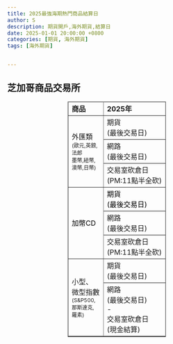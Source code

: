 ```yaml
---
title: 2025最強海期熱門商品結算日
author: S
description: 期貨開戶,海外期貨,結算日
date: 2025-01-01 20:00:00 +0800
categories: [期貨, 海外期貨]
tags: [海外期貨]


---
```



## 芝加哥商品交易所 

<table border="1" class="h_table fr-table-collapse fr-slide-table"
    style="margin: 0px auto; word-break: keep-all; width: 45%;">
    <thead>
         <tr class="tname_red">
            <td>
                <strong class="bold"><span style="">商品</span></strong>
            </td>
            <td style="">
                <span style=""><strong class="bold">2025年</strong></span>
            </td>
            <td style= "">
                <span style=""><strong class="bold">1月</strong></span>
            </td>
            <td style="">
                <span style=""><strong class="bold">2月</strong></span>
            </td>
            <td style="">
                <span style=""><strong class="bold">3月</strong></span>
            </td>
            <td style="">
                <span style=""><strong class="bold">4月</strong></span>
            </td>
            <td style="">
                <span style=""><strong class="bold">5月</strong></span>
            </td>
            <td style="">
                <span style=""><strong class="bold">6月</strong></span>
            </td>
            <td>
                <span style=""><strong class="bold">7月</strong></span>
            </td>
            <td>
                <span style=""><strong class="bold">8月</strong></span>
            </td>
            <td style="">
                <span style=""><strong class="bold">9月</strong></span>
            </td>
            <td style="">
                <span style=""><strong class="bold">10月</strong></span>
            </td>
            <td style="">
                <span style=""><strong class="bold">11月</strong></span>
            </td>
            <td style="">
                <span style=""><strong class="bold">12月</strong></span>
            </td>
        </tr>
    </thead>
    <tbody>
        <tr>
            <td rowspan="3">外匯類
                <br>
                <span style="font-size:12px">(歐元,英鎊,法郎</span>
                <br>
                 <span style="font-size:12px">墨幣,紐幣,澳幣,日幣)</span>
            </td>
            <td style=" ">期貨
                <br>(最後交易日)
            </td>
            <td style=" ">
                <br>
            </td>
            <td style=" ">
                <br>
            </td>
            <td style=" ">3/17</td>
            <td style=" ">
                <br>
            </td>
            <td style=" ">
                <br>
            </td>
            <td style=" ">6/16</td>
            <td>
                <br>
            </td>
            <td>
                <br>
            </td>
            <td style=" ">
                9/15</td>
            <td style=" ">
                <br>
            </td>
            <td style=" ">
                <br>
            </td>
            <td>12/15</td>
        </tr>
         <tr>
            <td style=" ">網路
                <br>(最後交易日)
            </td>
            <td style=" ">
                <br>
            </td>
            <td style=" ">
                <br>
            </td>
            <td style=" ">
                3/13</td>
            <td style=" ">
                <br>
            </td>
            <td style=" ">
                <br>
            </td>
            <td style=" ">6/12</td>
            <td>
                <br>
            </td>
            <td style=" ">
                <br>
            </td>
            <td style=" ">9/11</td>
            <td style=" ">
                <br>
            </td>
            <td style=" ">
                <br>
            </td>
            <td>12/11</td>
        </tr>
        <tr class="tname_redOpacity">
            <td style=" ">
                交易室砍倉日
                <br>(PM:11點半全砍)
            </td>
            <td style="   ">
                <br>
            </td>
            <td style=" ">
                <br>
            </td>
            <td style=" ">
                <div class="caption">3/14</div>
            </td>
            <td style=" ">
                <br>
            </td>
            <td style=" ">
                <br>
            </td>
            <td style=" ">
                <div class="caption">6/13</div>
            </td>
            <td style=" ">
                <br>
            </td>
            <td style="  ">
                <br>
            </td>
            <td style=" ">
                9/12</td>
            <td style=" ">
                <br>
            </td>
            <td style=" ">
                <br>
            </td>
            <td style=" ">
                12/12</td>
        </tr>
        <tr>
            <td rowspan="3" style=" vertical-align: middle;">
                <p><span style="color: rgb(0, 0, 0);">加幣CD</span></p>
            </td>
            <td style=" "><span style="color: rgb(0, 0, 0);">期貨</span>
                <br><span style="color: rgb(0, 0, 0);">(最後交易日)</span>
            </td>
            <td style=" ">
                <br>
            </td>
            <td style=" ">
                <br>
            </td>
            <td style=" ">3/17</td>
            <td style=" ">
                <br>
            </td>
            <td style=" ">
                <br>
            </td>
            <td style=" ">6/16</td>
            <td>
                <br>
            </td>
            <td>
                <br>
            </td>
            <td style=" ">9/15</td>
            <td style=" ">
                <br>
            </td>
            <td style=" ">
                <br>
            </td>
            <td>12/15</td>
        </tr>
        <tr>
            <td style=" ">網路
                <br>(最後交易日)
            </td>
            <td style=" ">
                <br>
            </td>
            <td style=" ">
                <br>
            </td>
            <td style=" ">3/13</td>
            <td style=" ">
                <br>
            </td>
            <td style=" ">
                <br>
            </td>
            <td style=" ">6/12</td>
            <td>
                <br>
            </td>
            <td>
                <br>
            </td>
            <td style=" ">9/11</td>
            <td style=" ">
                <br>
            </td>
            <td style=" ">
                <br>
            </td>
            <td>12/11</td>
        </tr>
        <tr class="tname_redOpacity">
            <td style=" ">
                交易室砍倉日
                <br>(PM:11點半全砍)
            </td>
            <td style="   ">
                <br>
            </td>
            <td style=" ">
                <br>
            </td>
            <td style=" ">
                3/14</td>
            <td style=" ">
                <br>
            </td>
            <td style=" ">
                <br>
            </td>
            <td style=" ">
                6/13</td>
            <td style=" ">
                <br>
            </td>
            <td style=" ">
                <br>
            </td>
            <td style=" ">
                9/12</td>
            <td style=" ">
                <br>
            </td>
            <td style=" ">
                <br>
            </td>
            <td style=" ">
                12/12</td>
        </tr>
        <tr>
            <td rowspan="2">
                <p>小型、微型指數
                    <br><span style="font-size:12px">(S&P500,那斯達克,羅素)</span>
                </p>
            </td>
            <td style=" ">期貨
                <br>(最後交易日)
            </td>
            <td style=" ">
                <br>
            </td>
            <td style=" ">
                <br>
            </td>
            <td style=" ">3/21</td>
            <td style=" ">
                <br>
            </td>
            <td style=" ">
                <br>
            </td>
            <td style=" ">6/20</td>
            <td>
                <br>
            </td>
            <td>
                <br>
            </td>
            <td style=" ">9/19</td>
            <td style=" ">
                <br>
            </td>
            <td style=" ">
                <br>
            </td>
            <td>12/19</td>
        </tr>
        <tr class="tname_redOpacity">
            <td style=" ">
                網路
                <br>(最後交易日)
                <br>-
                <br>交易室砍倉日
                <br>(現金結算)
            </td>
            <td style="   ">
                <br>
            </td>
            <td style=" ">
                <br>
            </td>
            <td style=" ">
                3/21</td>
            <td style=" ">
                <br>
            </td>
            <td style=" ">
                <br>
            </td>
            <td style=" ">
                6/20</td>
            <td style=" ">
                <br>
            </td>
            <td style=" ">
                <br>
            </td>
            <td style=" ">
                9/19</td>
            <td style=" ">
                <br>
            </td>
            <td style=" ">
                <br>
            </td>
            <td style=" ">
                12/19</td>
        </tr>
    </tbody>
</table>

